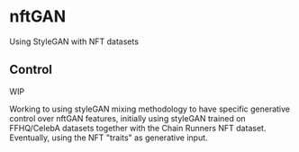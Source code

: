 # nftGAN
Using StyleGAN with NFT datasets

## Control

WIP

Working to using styleGAN mixing methodology to have specific generative control over nftGAN features, initially using styleGAN trained on FFHQ/CelebA datasets together with the Chain Runners NFT dataset. Eventually, using the NFT "traits" as generative input.

